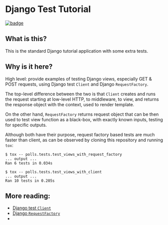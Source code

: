 # Django Test Tutorial

[![badge](https://img.shields.io/travis/seporaitis/django-tutorial-tests/master.svg)](https://travis-ci.org/seporaitis/django-tutorial-tests/builds)

## What is this?

This is the standard Django tutorial application with some extra
tests.

## Why is it here?

High level: provide examples of testing Django views, especially GET &
POST requests, using Django test `Client` and Django `RequestFactory`.

The top-level difference between the two is that `Client` creates and
runs the request starting at low-level HTTP, to middleware, to view,
and returns the response object with the context, used to render
template.

On the other hand, `RequestFactory` returns request object that can be
then used to test view function as a black-box, with exactly known
inputs, testing for specific outputs.

Although both have their purpose, request factory based tests are much
faster than client, as can be observed by cloning this repository and
running `tox`:

``` shell
$ tox -- polls.tests.test_views_with_request_factory
... output ...
Ran 6 tests in 0.034s
```

``` shell
$ tox -- polls.tests.test_views_with_client
... output ...
Ran 10 tests in 0.205s
```

## More reading:

* [Django test `Client`](https://docs.djangoproject.com/en/dev/topics/testing/tools/)
* [Django `RequestFactory`](https://docs.djangoproject.com/en/1.11/topics/testing/advanced/#the-request-factory)
*

